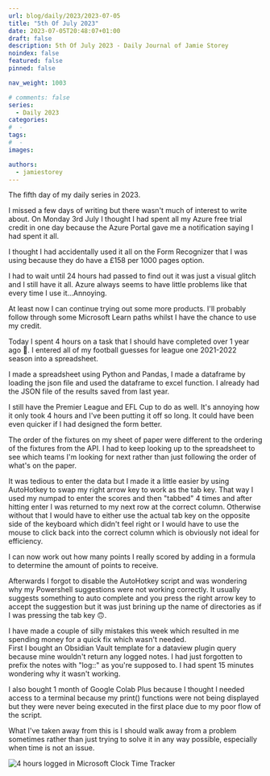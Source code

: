 ```yaml
---
url: blog/daily/2023/2023-07-05
title: "5th Of July 2023"
date: 2023-07-05T20:48:07+01:00
draft: false
description: 5th Of July 2023 - Daily Journal of Jamie Storey
noindex: false
featured: false
pinned: false

nav_weight: 1003

# comments: false
series:
  - Daily 2023
categories:
#  - 
tags:
#  - 
images:

authors:
  - jamiestorey
---
```


The fifth day of my daily series in 2023.

<!--more-->

I missed a few days of writing but there wasn't much of interest to write about. On Monday 3rd July I thought I had spent all my Azure free trial credit in one day because the Azure Portal gave me a notification saying I had spent it all.

I thought I had accidentally used it all on the Form Recognizer that I was using because they do have a £158 per 1000 pages option.

I had to wait until 24 hours had passed to find out it was just a visual glitch and I still have it all. Azure always seems to have little problems like that every time I use it...Annoying.

At least now I can continue trying out some more products. I'll probably follow through some Microsoft Learn paths whilst I have the chance to use my credit.  

Today I spent 4 hours on a task that I should have completed over 1 year ago 🙂. I entered all of my football guesses for league one 2021-2022 season into a spreadsheet.  

I made a spreadsheet using Python and Pandas, I made a dataframe by loading the json file and used the dataframe to excel function. I already had the JSON file of the results saved from last year.  

I still have the Premier League and EFL Cup to do as well. It's annoying how it only took 4 hours and I've been putting it off so long. It could have been even quicker if I had designed the form better.  

The order of the fixtures on my sheet of paper were different to the ordering of the fixtures from the API. I had to keep looking up to the spreadsheet to see which teams I'm looking for next rather than just following the order of what's on the paper.

It was tedious to enter the data but I made it a little easier by using AutoHotkey to swap my right arrow key to work as the tab key. That way I used my numpad to enter the scores and then "tabbed" 4 times and after hitting enter I was returned to my next row at the correct column. Otherwise without that I would have to either use the actual tab key on the opposite side of the keyboard which didn't feel right or I would have to use the mouse to click back into the correct column which is obviously not ideal for efficiency.  

I can now work out how many points I really scored by adding in a formula to determine the amount of points to receive.  

Afterwards I forgot to disable the AutoHotkey script and was wondering why my Powershell suggestions were not working correctly. It usually suggests something to auto complete and you press the right arrow key to accept the suggestion but it was just brining up the name of directories as if I was pressing the tab key 🙃.  

I have made a couple of silly mistakes this week which resulted in me spending money for a quick fix which wasn't needed.  
First I bought an Obsidian Vault template for a dataview plugin query because mine wouldn't return any logged notes. I had just forgotten to prefix the notes with "log::" as you're supposed to. I had spent 15 minutes wondering why it wasn't working.  

I also bought 1 month of Google Colab Plus because I thought I needed access to a terminal because my print() functions were not being displayed but they were never being executed in the first place due to my poor flow of the script.

What I've taken away from this is I should walk away from a problem sometimes rather than just trying to solve it in any way possible, especially when time is not an issue.  

![4 hours logged in Microsoft Clock Time Tracker](/images/240-minutes-logged-data-entry-old-fixtures.png)
